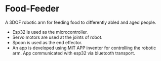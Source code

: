 # Food-Feeder

A 3DOF robotic arm for feeding food to differently abled and aged people.
- Esp32 is used as the microcontroller.
- Servo motors are used at the joints of robot.
- Spoon is used as the end effector.
- An app is developed using MIT APP inventor for controlling the robotic arm. App communicated with esp32 via bluetooth transport.
  
